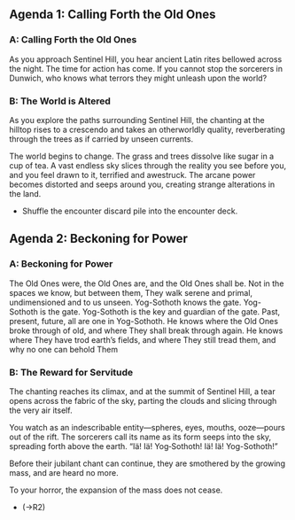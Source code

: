 ## Agenda 1: Calling Forth the Old Ones

### A: Calling Forth the Old Ones

As you approach Sentinel Hill, you hear ancient Latin rites bellowed across the night. The time for action has come. If you cannot stop the sorcerers in Dunwich, who knows what terrors they might unleash upon the world?

### B: The World is Altered

As you explore the paths surrounding Sentinel Hill, the chanting at the hilltop rises to a crescendo and takes an otherworldly quality, reverberating through the trees as if carried by unseen currents.

The world begins to change. The grass and trees dissolve like sugar in a cup of tea. A vast endless sky slices through the reality you see before you, and you feel drawn to it, terrified and awestruck. The arcane power becomes distorted and seeps around you, creating strange alterations in the land.

* Shuffle the encounter discard pile into the encounter deck.

## Agenda 2: Beckoning for Power

### A: Beckoning for Power

The Old Ones were, the Old Ones are, and the Old Ones shall be. Not in the spaces we know, but between them, They walk serene and primal, undimensioned and to us unseen. Yog-Sothoth knows the gate. Yog-Sothoth is the gate. Yog-Sothoth is the key and guardian of the gate. Past, present, future, all are one in Yog-Sothoth. He knows where the Old Ones broke through of old, and where They shall break through again. He knows where They have trod earth’s fields, and where They still tread them, and why no one can behold Them

### B: The Reward for Servitude

The chanting reaches its climax, and at the summit of Sentinel Hill, a tear opens across the fabric of the sky, parting the clouds and slicing through the very air itself.

You watch as an indescribable entity—spheres, eyes, mouths, ooze­—pours out of the rift. The sorcerers call its name as its form seeps into the sky, spreading forth above the earth. “Iä! Iä! Yog‑Sothoth! Iä! Iä! Yog-Sothoth!”

Before their jubilant chant can continue, they are smothered by the growing mass, and are heard no more.

To your horror, the expansion of the mass does not cease.

* (->R2)
